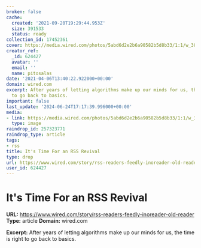 ```yaml
---
broken: false
cache:
  created: '2021-09-20T19:29:44.953Z'
  size: 391533
  status: ready
collection_id: 17452361
cover: https://media.wired.com/photos/5abd6d2e2b6a90582b5d8b33/1:1/w_3800,h_3800,c_limit/rss-01.jpg
creator_ref:
  _id: 624427
  avatar: ''
  email: ''
  name: pitosalas
date: '2021-04-06T13:40:22.922000+00:00'
domain: wired.com
excerpt: After years of letting algorithms make up our minds for us, the time is right
  to go back to basics.
important: false
last_update: '2024-06-24T17:17:39.996000+00:00'
media:
- link: https://media.wired.com/photos/5abd6d2e2b6a90582b5d8b33/1:1/w_3800,h_3800,c_limit/rss-01.jpg
  type: image
raindrop_id: 257323771
raindrop_type: article
tags:
- rss
title: It's Time For an RSS Revival
type: drop
url: https://www.wired.com/story/rss-readers-feedly-inoreader-old-reader
user_id: 624427
---
```


# It's Time For an RSS Revival

**URL:** https://www.wired.com/story/rss-readers-feedly-inoreader-old-reader
**Type:** article
**Domain:** wired.com

**Excerpt:** After years of letting algorithms make up our minds for us, the time is right to go back to basics.
